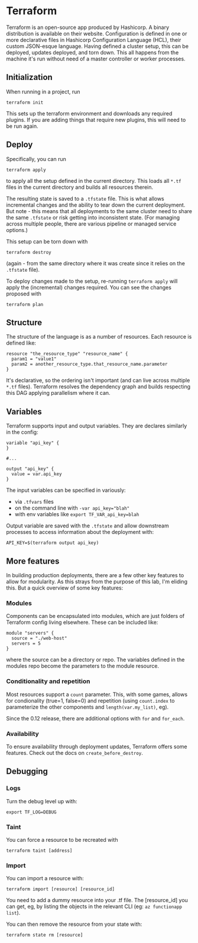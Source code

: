 # Terraform

Terraform is an open-source app produced by Hashicorp. A binary distribution is available on their website. 
Configuration is defined in one or more declarative files in Hashicorp Configuration Language (HCL), their custom 
JSON-esque language. Having defined a cluster setup, this can be deployed, updates deployed, and torn down. This all
happens from the machine it's run without need of a master controller or worker processes.


## Initialization

When running in a project, run

```shell script
terraform init
```

This sets up the terraform environment and downloads any required plugins. If you are adding things that require new 
plugins, this will need to be run again.


## Deploy

Specifically, you can run

```shell script
terraform apply
```  

to apply all the setup defined in the current directory. This loads all `*.tf` files in the current directory and 
builds all resources therein.

The resulting state is saved to a `.tfstate` file. This is what allows incremental changes and the ability to tear down
the current deployment. But note - this means that all deployments to the same cluster need to share the same `.tfstate`
or risk getting into inconsistent state. (For managing across multiple people, there are various pipeline or managed 
service options.)

This setup can be torn down with

```shell script
terraform destroy
```

(again - from the same directory where it was create since it relies on the `.tfstate` file).

To deploy changes made to the setup, re-running `terraform apply` will apply the (incremental) changes required. You 
can see the changes proposed with

```shell script
terraform plan
```

## Structure

The structure of the language is as a number of resources. Each resource is defined like:

```hcl-terraform
resource "the_resource_type" "resource_name" {
  param1 = "value1"
  param2 = another_resource_type.that_resource_name.parameter
}
```

It's declarative, so the ordering isn't important (and can live across multiple `*.tf` files). Terraform resolves the
dependency graph and builds respecting this DAG applying parallelism where it can.


## Variables

Terraform supports input and output variables. They are declares similarly in the config:

```hcl-terraform
variable "api_key" {
}

#...

output "api_key" {
  value = var.api_key
}
```

The input variables can be specified in variously:
* via `.tfvars` files
* on the command line with `-var api_key="blah"`
* with env variables like `export TF_VAR_api_key=blah`

Output variable are saved with the `.tfstate` and allow downstream processes to access information about the deployment 
with:

```shell script
API_KEY=$(terraform output api_key)
```


## More features

In building production deployments, there are a few other key features to allow for modularity. As this strays from the 
purpose of this lab, I'm eliding this. But a quick overview of some key features:

### Modules

Components can be encapsulated into modules, which are just folders of Terraform config living elsewhere. These can be 
included like:

```hcl-terraform
module "servers" {
  source = "./web-host"
  servers = 5
}
```

where the source can be a directory or repo. The variables defined in the modules repo become the parameters to the 
module resource.

### Conditionality and repetition

Most resources support a `count` parameter. This, with some games, allows for condionality (true=1, false=0) and 
repetition (using `count.index` to parameterize the other components and `length(var.my_list)`, eg).

Since the 0.12 release, there are additional options with `for` and `for_each`.

### Availability

To ensure availability through deployment updates, Terraform offers some features. Check out the docs on 
`create_before_destroy`.



## Debugging


### Logs

Turn the debug level up with:

```shell script
export TF_LOG=DEBUG
```

### Taint

You can force a resource to be recreated with 

```shell script
terraform taint [address]
```

### Import

You can import a resource with:

```shell script
terraform import [resource] [resource_id]
```

You need to add a dummy resource into your .tf file. The [resource_id] you can get, eg, by listing the objects in the 
relevant CLI (eg: `az functionapp list`).

You can then remove the resource from your state with:

```shell script
terraform state rm [resource]
```